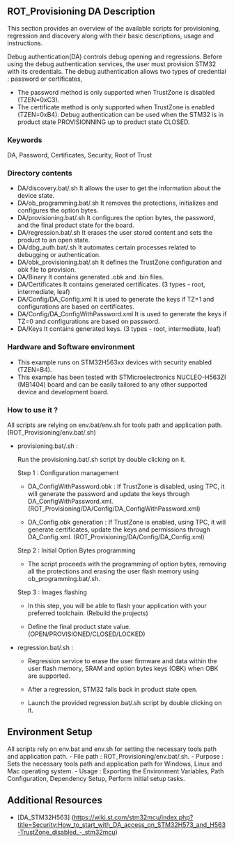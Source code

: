 ## <b>ROT_Provisioning DA Description</b>

This section provides an overview of the available scripts for provisioning, regression and discovery
along with their basic descriptions, usage and instructions.

Debug authentication(DA) controls debug opening and regressions.
Before using the debug authentication services, the user must provision STM32 with its credentials.
The debug authentication allows two types of credential : password or certificates,
  - The password method is only supported when TrustZone is disabled (TZEN=0xC3).
  - The certificate method is only supported when TrustZone is enabled (TZEN=0xB4).
Debug authentication can be used when the STM32 is in product state PROVISIONNING up to product state CLOSED.


### <b>Keywords</b>

DA, Password, Certificates, Security, Root of Trust


### <b>Directory contents</b>

- DA/discovery.bat/.sh                  It allows the user to get the information about the device state.
- DA/ob_programming.bat/.sh             It removes the protections, initializes and configures the option bytes.
- DA/provisioning.bat/.sh               It configures the option bytes, the password, and the final product state for the board.
- DA/regression.bat/.sh                 It erases the user stored content and sets the product to an open state.
- DA/dbg_auth.bat/.sh                   It automates certain processes related to debugging or authentication.
- DA/obk_provisioning.bat/.sh           It defines the TrustZone configuration and obk file to provision.
- DA/Binary                             It contains generated .obk and .bin files.
- DA/Certificates                       It contains generated certificates. (3 types - root, intermediate, leaf)
- DA/Config/DA_Config.xml               It is used to generate the keys if TZ=1 and configurations are based on certificates.
- DA/Config/DA_ConfigWithPassword.xml   It is used to generate the keys if TZ=0 and configurations are based on password.
- DA/Keys                               It contains generated keys. (3 types - root, intermediate, leaf)


### <b>Hardware and Software environment</b>

- This example runs on STM32H563xx devices with security enabled (TZEN=B4).
- This example has been tested with STMicroelectronics NUCLEO-H563ZI (MB1404)
  board and can be easily tailored to any other supported device and development board.


### <b>How to use it ?</b>

All scripts are relying on env.bat/env.sh for tools path and application path. (ROT_Provisioning/env.bat/.sh)

* provisioning.bat/.sh :

  Run the provisioning.bat/.sh script by double clicking on it.

  Step 1 : Configuration management

    * DA_ConfigWithPassword.obk : If TrustZone is disabled, using TPC, it will generate the password and update the keys through
      DA_ConfigWithPassword.xml. (ROT_Provisioning/DA/Config/DA_ConfigWithPassword.xml)

    * DA_Config.obk generation : If TrustZone is enabled, using TPC, it will generate certificates, update the keys and permissions
      through DA_Config.xml. (ROT_Provisioning/DA/Config/DA_Config.xml)

  Step 2 : Initial Option Bytes programming

    * The script proceeds with the programming of option bytes, removing all the protections
      and erasing the user flash memory using ob_programming.bat/.sh.

  Step 3 : Images flashing

    * In this step, you will be able to flash your application with your preferred toolchain. (Rebuild the projects)

    * Define the final product state value. (OPEN/PROVISIONED/CLOSED/LOCKED)

* regression.bat/.sh :

  - Regression service to erase the user firmware and data within the user flash memory, SRAM and option bytes keys (OBK)
    when OBK are supported.

  - After a regression, STM32 falls back in product state open.

  - Launch the provided regression.bat/.sh script by double clicking on it.


## Environment Setup

  All scripts rely on env.bat and env.sh for setting the necessary tools path and application path.
    - File path : ROT_Provisioning/env.bat/.sh.
    - Purpose : Sets the necessary tools path and application path for Windows, Linux and Mac operating system.
    - Usage : Exporting the Environment Variables, Path Configuration, Dependency Setup, Perform initial setup tasks.


## Additional Resources

  * [DA_STM32H563]
  (https://wiki.st.com/stm32mcu/index.php?title=Security:How_to_start_with_DA_access_on_STM32H573_and_H563-TrustZone_disabled_-_stm32mcu)
